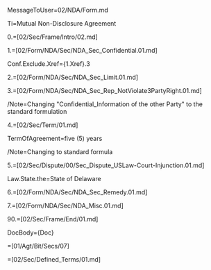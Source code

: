 MessageToUser=02/NDA/Form.md

Ti=Mutual Non-Disclosure Agreement

0.=[02/Sec/Frame/Intro/02.md]

1.=[02/Form/NDA/Sec/NDA_Sec_Confidential.01.md]

Conf.Exclude.Xref={1.Xref}.3

2.=[02/Form/NDA/Sec/NDA_Sec_Limit.01.md]

3.=[02/Form/NDA/Sec/NDA_Sec_Rep_NotViolate3PartyRight.01.md]

/Note=Changing "Confidential_Information of the other Party" to the standard formulation

4.=[02/Sec/Term/01.md]

TermOfAgreement=five (5) years

/Note=Changing to standard formula

5.=[02/Sec/Dispute/00/Sec_Dispute_USLaw-Court-Injunction.01.md]

Law.State.the=State of Delaware

6.=[02/Form/NDA/Sec/NDA_Sec_Remedy.01.md]

7.=[02/Form/NDA/Sec/NDA_Misc.01.md]

90.=[02/Sec/Frame/End/01.md]

DocBody={Doc}

=[01/Agt/Bit/Secs/07]

=[02/Sec/Defined_Terms/01.md]